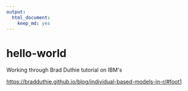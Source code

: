 ```yaml
---
output: 
  html_document: 
    keep_md: yes
---
```

# hello-world

Working through Brad Duthie tutorial on IBM's

https://bradduthie.github.io/blog/individual-based-models-in-r/#foot1